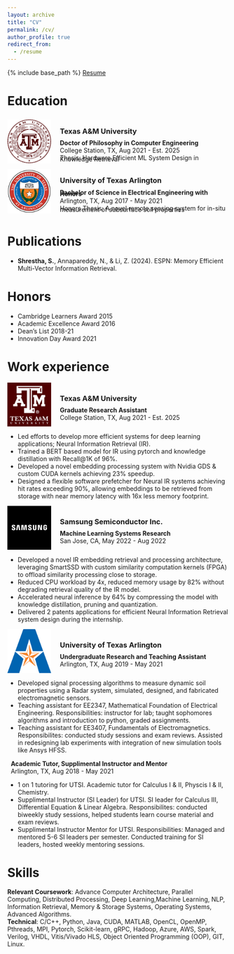 ```yaml
---
layout: archive
title: "CV"
permalink: /cv/
author_profile: true
redirect_from:
  - /resume
---
```


{% include base_path %}
[Resume](https://github.com/susavlsh10/susavlsh10.github.io/blob/master/files/sls_resume.pdf)  


Education
======

<div style="display: flex; align-items: center;">
  <img src="/images/tamuedu.png" alt="Texas A&M University" width="100" height="100" style="float: left; margin-right: 20px;">
  <div>
    <h3>Texas A&M University</h3>
    <p style="line-height: 0.2;"><strong>Doctor of Philosophy in Computer Engineering</strong></p>
    <p style="line-height: 0.2;">College Station, TX, Aug 2021 - Est. 2025</p>
    <p style="line-height: 0.2;">Thesis: Hardware Efficient ML System Design in Knowledge Retrieval</p>
  </div>
</div>


<div style="display: flex; align-items: center;">
  <img src="/images/utaedu.png" alt="University of Texas at Arlington" width="100" height="100" style="float: left; margin-right: 20px;">
  <div>
    <h3>University of Texas Arlington</h3>
    <p style="line-height: 0.2;"><strong>Bachelor of Science in Electrical Engineering with Honors</strong></p>
    <p style="line-height: 0.2;">Arlington, TX, Aug 2017 - May 2021 </p>
    <p style="line-height: 0.2;">Honors Thesis: A novel remote sensing system for in-situ measurement of subsurface soil properties </p>
  </div>
</div>

Publications
======

* **Shrestha, S.**, Annapareddy, N., & Li, Z. (2024). ESPN: Memory Efficient Multi-Vector Information Retrieval.


Honors
======
* Cambridge Learners Award 2015
* Academic Excellence Award 2016
* Dean’s List 2018-21
* Innovation Day Award 2021


Work experience
======

<div style="display: flex; align-items: center;">
  <img src="/images/tamuwork.jpeg" alt="Texas A&M University" width="100" height="100" style="float: left; margin-right: 20px;">
  <div>
    <h3>Texas A&M University</h3>
    <p style="line-height: 0.2;"><strong>Graduate Research Assistant</strong></p>
    <p style="line-height: 0.2;">College Station, TX, Aug 2021 - Est. 2025</p>
  </div>
</div>

* Led efforts to develop more efficient systems for deep learning applications; Neural Information Retrieval (IR).
* Trained a BERT based model for IR using pytorch and knowledge distillation with Recall@1K of 96%.
* Developed a novel embedding processing system with Nvidia GDS & custom CUDA kernels achieving 23% speedup.
* Designed a flexible software prefetcher for Neural IR systems achieving hit rates exceeding 90%, allowing embeddings to be retrieved from storage with near memory latency with 16x less memory footprint.  


<div style="display: flex; align-items: center;">
  <img src="/images/samsungsemiconductor_logo.jpeg" alt="Samsung" width="100" height="100" style="float: left; margin-right: 20px;">
  <div>
    <h3>Samsung Semiconductor Inc.</h3>
    <p style="line-height: 0.2;"><strong>Machine Learning Systems Research</strong></p>
    <p style="line-height: 0.2;">San Jose, CA, May 2022 - Aug 2022 </p>
  </div>
</div>

* Developed a novel IR embedding retrieval and processing architecture, leveraging SmartSSD with custom similarity computation kernels (FPGA) to offload similarity processing close to storage.  
* Reduced CPU workload by 4x, reduced memory usage by 82% without degrading retrieval quality of the IR model.  
* Accelerated neural inference by 64% by compressing the model with knowledge distillation, pruning and quantization.  
* Delivered 2 patents applications for efficient Neural Information Retrieval system design during the internship.  


<div style="display: flex; align-items: center;">
  <img src="/images/utawork1.png" alt="Samsung" width="100" height="100" style="float: left; margin-right: 20px;">
  <div>
    <h3>University of Texas Arlington</h3>
    <p style="line-height: 0.2;"><strong>Undergraduate Research and Teaching Assistant</strong></p>
    <p style="line-height: 0.2;">Arlington, TX, Aug 2019 - May 2021 </p>
  </div>
</div>

*  Developed signal processing algorithms to measure dynamic soil properties using a Radar system, simulated, designed, and fabricated electromagnetic sensors.  
* Teaching assistant for EE2347, Mathematical Foundation of Electrical Engineering. Responsibilities: instructor for lab; taught sophomores algorithms and introduction to python, graded assignments.  
* Teaching assistant for EE3407, Fundamentals of Electromagnetics. Responsibilites: conducted study sessions and exam reviews. Assisted in redesigning lab experiments with integration of new simulation tools like Ansys HFSS.  

&nbsp; **Academic Tutor, Supplimental Instructor and Mentor**  
&nbsp; Arlington, TX, Aug 2018 - May 2021  
* 1 on 1 tutoring for UTSI. Academic tutor for Calculus I & II, Physcis I & II, Chemistry.
* Supplimental Instructor (SI Leader) for UTSI. SI leader for Calculus III, Differential Equation & Linear Algebra. Responsibilites: conducted biweekly study sessions, helped students learn course material and exam reviews.
* Supplimental Instructor Mentor for UTSI. Responsibilities: Managed and mentored 5-6 SI leaders per semester. Conducted training for SI leaders, hosted weekly mentoring sessions.

Skills
======

**Relevant Coursework**: Advance Computer Architecture, Parallel Computing, Distributed Processing, Deep Learning,Machine Learning, NLP, Information Retrieval, Memory & Storage Systems, Operating Systems, Advanced Algorithms.  
**Technical**: C/C++, Python, Java, CUDA, MATLAB, OpenCL, OpenMP, Pthreads, MPI, Pytorch, Scikit-learn, gRPC, Hadoop, Azure, AWS, Spark, Verilog, VHDL, Vitis/Vivado HLS, Object Oriented Programming (OOP), GIT, Linux.  


  
